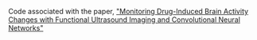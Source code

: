 Code associated with the paper, ["Monitoring Drug-Induced Brain Activity Changes with Functional Ultrasound Imaging and Convolutional Neural Networks"](https://arxiv.org/abs/2410.09523)
